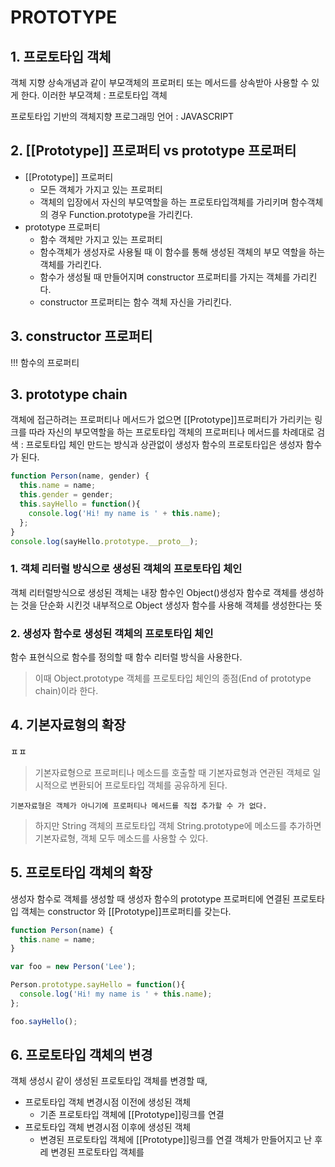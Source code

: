 # PROTOTYPE

## 1. 프로토타입 객체
객체 지향 상속개념과 같이 부모객체의 프로퍼티 또는 메서드를 상속받아 사용할 수 있게 한다. 이러한 부모객체 : 프로토타입 객체  

프로토타입 기반의 객체지향 프로그래밍 언어 : JAVASCRIPT

## 2. [[Prototype]] 프로퍼티 vs prototype 프로퍼티
- [[Prototype]] 프로퍼티
    - 모든 객체가 가지고 있는 프로퍼티
    - 객체의 입장에서 자신의 부모역할을 하는 프로토타입객체를 가리키며 함수객체의 경우 Function.prototype을 가리킨다.
- prototype 프로퍼티
    - 함수 객체만 가지고 있는 프로퍼티
    - 함수객체가 생성자로 사용될 때 이 함수를 통해 생성된 객체의 부모 역할을 하는 객체를 가리킨다.
    - 함수가 생성될 때 만들어지며 constructor 프로퍼티를 가지는 객체를 가리킨다.
    - constructor 프로퍼티는 함수 객체 자신을 가리킨다.

## 3. constructor 프로퍼티
!!! 함수의 프로퍼티

## 3. prototype chain
객체에 접근하려는 프로퍼티나 메서드가 없으면 [[Prototype]]프로퍼티가 가리키는 링크를 따라 자신의 부모역할을 하는 프로토타입 객체의 프로퍼티나 메서드를 차례대로 검색 : 프로토타입 체인
만드는 방식과 상관없이 생성자 함수의 프로토타입은 생성자 함수가 된다.
```javascript
function Person(name, gender) {
  this.name = name;
  this.gender = gender;
  this.sayHello = function(){
    console.log('Hi! my name is ' + this.name);
  };
}
console.log(sayHello.prototype.__proto__);

```

### 1. 객체 리터럴 방식으로 생성된 객체의 프로토타입 체인
객체 리터럴방식으로 생성된 객체는 내장 함수인 Object()생성자 함수로 객체를 생성하는 것을 단순화 시킨것
내부적으로 Object 생성자 함수를 사용해 객체를 생성한다는 뜻

### 2. 생성자 함수로 생성된 객체의 프로토타입 체인

함수 표현식으로 함수를 정의할 때 함수 리터럴 방식을 사용한다.

>이때 Object.prototype 객체를 프로토타입 체인의 종점(End of prototype chain)이라 한다.

## 4. 기본자료형의 확장
ㅍㅍ
> 기본자료형으로 프로퍼티나 메소드를 호출할 때 기본자료형과 연관된 객체로 일시적으로 변환되어 프로토타입 객체를 공유하게 된다.

`기본자료형은 객체가 아니기에 프로퍼티나 메서드를 직접 추가할 수 가 없다.`

>하지만 String 객체의 프로토타입 객체 String.prototype에 메소드를 추가하면 기본자료형, 객체 모두 메소드를 사용할 수 있다.

## 5. 프로토타입 객체의 확장
생성자 함수로 객체를 생성할 때 생성자 함수의 prototype 프로퍼티에 연결된 프로토타입 객체는 constructor 와 [[Prototype]]프로퍼티를 갖는다.
```javascript
function Person(name) {
  this.name = name;
}

var foo = new Person('Lee');

Person.prototype.sayHello = function(){
  console.log('Hi! my name is ' + this.name);
};

foo.sayHello();
```
## 6. 프로토타입 객체의 변경
객체 생성시 같이 생성된 프로토타입 객체를 변경할 때,
- 프로토타입 객체 변경시점 이전에 생성된 객체
    - 기존 프로토타입 객체에 [[Prototype]]링크를 연결
- 프로토타입 객체 변경시점 이후에 생성된 객체
    - 변경된 프로토타입 객체에 [[Prototype]]링크를 연결
객체가 만들어지고 난 후레 변경된 프로토타입 객체를 